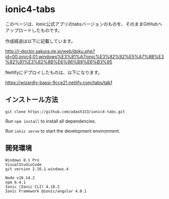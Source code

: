 # ionic4-tabs

このページは、Ionic公式アプリのtabsバージョンのものを、そのままGitHubへアップロードしたものです。

作成経過は以下に記載しています。

http://i-doctor.sakura.ne.jp/web/doku.php?id=00.ionic4:01.windows%E3%81%A7ionic%E3%82%92%E5%A7%8B%E3%82%81%E3%82%8B%E6%96%B9%E6%B3%95

Netlifyにデプロイしたものは、以下になります。

https://wizardly-bassi-9cce21.netlify.com/tabs/tab1

## インストール方法

`git clone https://github.com/adash333/ionic4-tabs.git`

Run `npm install` to install all dependencies.

Run `ionic serve` to start the development environment.


## 開発環境

```
Windows 8.1 Pro
VisualStudioCode
git version 2.16.1.windows.4

Node v10.14.2
npm 6.4.1
Ionic (Ionic CLI) 4.10.2
Ionic Framework @ionic/angular 4.0.1
```
